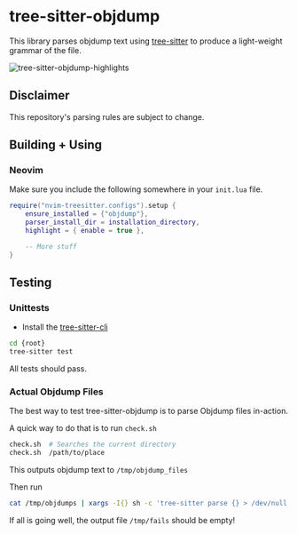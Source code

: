 # tree-sitter-objdump
This library parses objdump text using
[tree-sitter](https://tree-sitter.github.io/tree-sitter) to produce
a light-weight grammar of the file.


![tree-sitter-objdump-highlights](https://github.com/ColinKennedy/tree-sitter-objdump/assets/10103049/184c535b-7a58-4726-82c1-d252e5174c15)


## Disclaimer
This repository's parsing rules are subject to change.


## Building + Using
### Neovim
Make sure you include the following somewhere in your `init.lua` file.

```lua
require("nvim-treesitter.configs").setup {
    ensure_installed = {"objdump"},
    parser_install_dir = installation_directory,
    highlight = { enable = true },

    -- More stuff
}
```


## Testing
### Unittests
- Install the [tree-sitter-cli](https://www.npmjs.com/package/tree-sitter-cli)
```sh
cd {root}
tree-sitter test
```

All tests should pass.


### Actual Objdump Files
The best way to test tree-sitter-objdump is to parse Objdump files in-action.

A quick way to do that is to run `check.sh`


```sh
check.sh  # Searches the current directory
check.sh  /path/to/place
```

This outputs objdump text to `/tmp/objdump_files`

Then run

```sh
cat /tmp/objdumps | xargs -I{} sh -c 'tree-sitter parse {} > /dev/null || echo "{}"' > /tmp/fails
```

If all is going well, the output file `/tmp/fails` should be empty!
